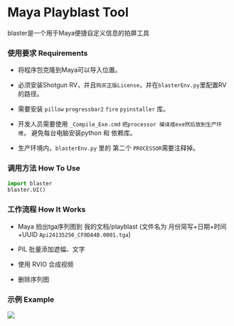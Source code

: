 Maya Playblast Tool
====
blaster是一个用于Maya便捷自定义信息的拍屏工具


### 使用要求 Requirements
- 将程序包克隆到Maya可以导入位置。

- 必须安装Shotgun RV，并且`购买正版License`，并在`blasterEnv.py`里配置RV的路径。

- 需要安装 `pillow` `progressbar2` `fire` `pyinstaller` 库。

- 开发人员需要使用 `_Compile_Exe.cmd` `把processor 编译成exe然后放到生产环境`，
  避免每台电脑安装python 和 依赖库。

- 生产环境内，`blasterEnv.py` 里的 第二个 `PROCESSOR`需要注释掉。


### 调用方法 How To Use
```python
import blaster
blaster.UI()
```

### 工作流程 How It Works

- Maya 拍出tga序列图到 我的文档/playblast (文件名为 月份简写+日期+时间+UUID   `Api24135256_CF8DA4B.0001.tga`)

- PIL 批量添加遮幅、文字

- 使用 RVIO 合成视频

- 删除序列图


### 示例 Example
![](https://github.com/SmartPipeline/blaster/blob/master/resource/temp/caixukun.0290.jpg)
